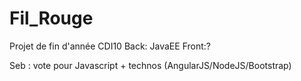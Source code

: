 # Fil_Rouge
Projet de fin d'année CDI10
Back: JavaEE
Front:?

Seb : vote pour Javascript + technos (AngularJS/NodeJS/Bootstrap)
